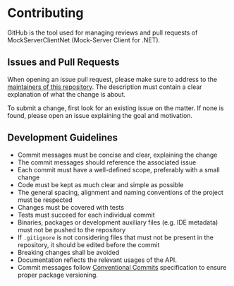 # Contributing

GitHub is the tool used for managing reviews and pull requests of MockServerClientNet (Mock-Server Client for .NET).

## Issues and Pull Requests

When opening an issue pull request, please make sure to address to the [maintainers of this repository](MAINTAINERS.md). The description must contain a clear explanation of what the change is about.

To submit a change, first look for an existing issue on the matter. If none is found, please open an issue explaining the goal and motivation.

## Development Guidelines

- Commit messages must be concise and clear, explaining the change
- The commit messages should reference the associated issue
- Each commit must have a well-defined scope, preferably with a small change
- Code must be kept as much clear and simple as possible
- The general spacing, alignment and naming conventions of the project must be respected
- Changes must be covered with tests
- Tests must succeed for each individual commit
- Binaries, packages or development auxiliary files (e.g. IDE metadata) must not be pushed to the repository
- If `.gitignore` is not considering files that must not be present in the repository, it should be edited before the commit
- Breaking changes shall be avoided
- Documentation reflects the relevant usages of the API.
- Commit messages follow [Conventional Commits](https://www.conventionalcommits.org/) specification to ensure proper package versioning.
